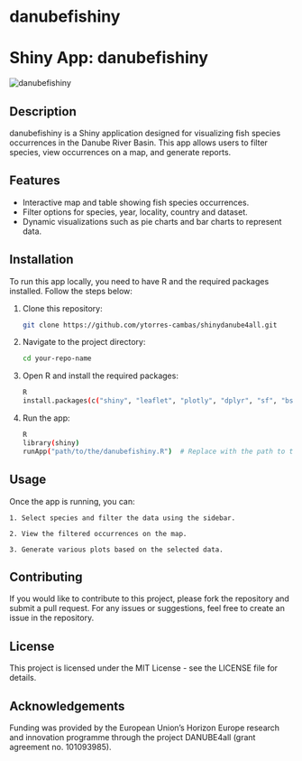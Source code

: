 # danubefishiny

# Shiny App: danubefishiny

![danubefishiny](path/to/your/screenshot.png) <!-- Optional: Add a screenshot of your app -->

## Description

danubefishiny is a Shiny application designed for visualizing fish species occurrences in the Danube River Basin. This app allows users to filter species, view occurrences on a map, and generate reports.

## Features

- Interactive map and table showing fish species occurrences.
- Filter options for species, year, locality, country and dataset.
- Dynamic visualizations such as pie charts and bar charts to represent data.

## Installation

To run this app locally, you need to have R and the required packages installed. Follow the steps below:

1. Clone this repository:
   ```bash
   git clone https://github.com/ytorres-cambas/shinydanube4all.git

2. Navigate to the project directory:
    ```bash
    cd your-repo-name

3. Open R and install the required packages:
   ```bash
   R
   install.packages(c("shiny", "leaflet", "plotly", "dplyr", "sf", "bsicons"))

4. Run the app:
   ```bash
   R
   library(shiny)
   runApp("path/to/the/danubefishiny.R")  # Replace with the path to the app file

## Usage

Once the app is running, you can:

    1. Select species and filter the data using the sidebar.
    
    2. View the filtered occurrences on the map.
    
    3. Generate various plots based on the selected data.
    
## Contributing

If you would like to contribute to this project, please fork the repository and submit a pull request. For any issues or suggestions, feel free to create an issue in the repository.

## License

This project is licensed under the MIT License - see the LICENSE file for details.

## Acknowledgements

Funding was provided by the European Union’s Horizon Europe research and innovation programme through the project DANUBE4all (grant agreement no. 101093985).
